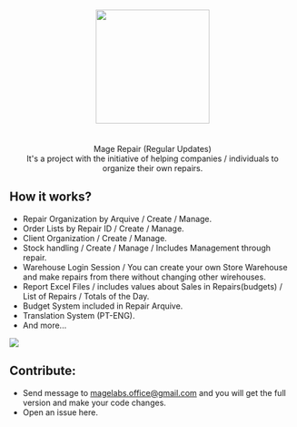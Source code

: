 <h1 align="center">
  <img  src="https://i.imgur.com/hvXHfzi.png" height="auto" width="200" />
  <br/>
</h1>

<p align="center"><br>Mage Repair (Regular Updates)</br>
It's a project with the initiative of helping companies / individuals to organize their own repairs.</p>

## How it works? 

- Repair Organization by Arquive / Create / Manage.
- Order Lists by Repair ID / Create / Manage.
- Client Organization / Create / Manage.
- Stock handling / Create / Manage / Includes Management through repair.
- Warehouse Login Session / You can create your own Store Warehouse and make repairs from there without changing other wirehouses.
- Report Excel Files / includes values about Sales in Repairs(budgets) / List of Repairs / Totals of the Day.
- Budget System included in Repair Arquive.
- Translation System (PT-ENG).
- And more...

<img src="https://i.imgur.com/Wa3eQJv.png">

## Contribute:
- Send message to magelabs.office@gmail.com and you will get the full version and make your code changes.
- Open an issue here.

